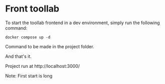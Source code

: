 # Front toollab

To start the toollab frontend in a dev environment, simply run the following command:

```
docker compose up -d
```

Command to be made in the project folder.

And that's it.

Project run at http://localhost:3000/

Note: First start is long